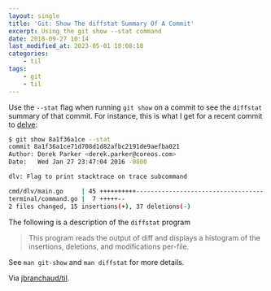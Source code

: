 ```yaml
---
layout: single
title: 'Git: Show The diffstat Summary Of A Commit'
excerpt: Using the git show --stat command
date: 2018-09-27 10:14
last_modified_at: 2023-05-01 18:08:18
categories:
    - til
tags:
    - git
    - til
---
```


Use the `--stat` flag when running `git show` on a commit to see the
`diffstat` summary of that commit. For instance, this is what I get for a
recent commit to [delve](https://github.com/derekparker/delve):

```bash
$ git show 8a1f36a1ce --stat
commit 8a1f36a1ce71d708d1d82afbc2191de9aefba021
Author: Derek Parker <derek.parker@coreos.com>
Date:   Wed Jan 27 23:47:04 2016 -0800

dlv: Flag to print stacktrace on trace subcommand

cmd/dlv/main.go     | 45 ++++++++++-----------------------------------
terminal/command.go |  7 +++++--
2 files changed, 15 insertions(+), 37 deletions(-)
```

The following is a description of the `diffstat` program

> This program reads the output of diff and displays a histogram of the
> insertions, deletions, and modifications per-file.

See `man git-show` and `man diffstat` for more details.

Via [jbranchaud/til](https://github.com/jbranchaud/til).
